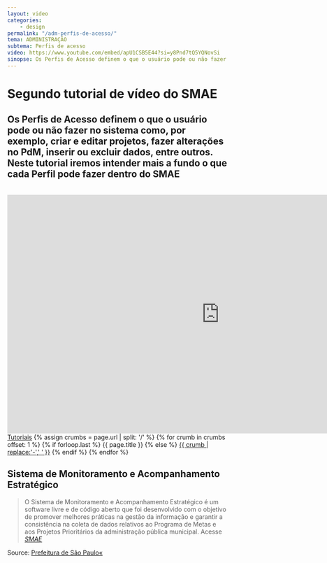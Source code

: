 ```yaml
---
layout: video
categories:
    - design
permalink: "/adm-perfis-de-acesso/"
tema: ADMINISTRAÇÃO
subtema: Perfis de acesso
video: https://www.youtube.com/embed/apU1CSB5E44?si=y8Pnd7tQ5YQNovSi
sinopse: Os Perfis de Acesso definem o que o usuário pode ou não fazer no sistema como, por exemplo, criar e editar projetos, fazer alterações no PdM, inserir ou excluir dados, entre outros. Neste tutorial iremos intender mais a fundo o que cada Perfil pode fazer dentro do SMAE
---
```

<!--Title-->

# Segundo tutorial de vídeo do SMAE

<!--Teaser-->

## Os Perfis de Acesso definem o que o usuário pode ou não fazer no sistema como, por exemplo, criar e editar projetos, fazer alterações no PdM, inserir ou excluir dados, entre outros. Neste tutorial iremos intender mais a fundo o que cada Perfil pode fazer dentro do SMAE

<br>

<!--Video-->

<iframe width='970' height='546' src='https://www.youtube.com/embed/C00MnakFrM8?si=zjS4b-05R9p3rvFe' frameborder='0' allowfullscreen></iframe>

<!--Breadcrumbs-->


<nav class="breadcrumbs" role="menubar" aria-label="breadcrumbs">
  <a href="{{ site.url }}/tutoriais/">Tutoriais</a>
  {% assign crumbs = page.url | split: '/' %}
  {% for crumb in crumbs offset: 1 %}
    {% if forloop.last %}
      <a class="current">{{ page.title }}</a>
    {% else %}
      <a href="{{ site.url }}{{ site.baseurl }}{% assign crumb_limit = forloop.index | plus: 1 %}{% for crumb in crumbs limit: crumb_limit %}{{ crumb | append: '/' }}{% endfor %}">{{ crumb | replace:'-',' ' }}</a>
    {% endif %}
  {% endfor %}
</nav>



<!--more-->


## Sistema de Monitoramento e Acompanhamento Estratégico

> O Sistema de Monitoramento e Acompanhamento Estratégico é um software livre e de código aberto que foi desenvolvido com o objetivo de promover melhores práticas na gestão da informação e garantir a consistência na coleta de dados relativos ao Programa de Metas e aos Projetos Prioritários da administração pública municipal. Acesse <cite>[SMAE](https://smae.prefeitura.sp.fgv.br/login)</cite>



Source: [Prefeitura de São Paulo«](https://www.capital.sp.gov.br/)
